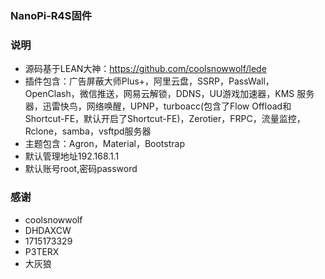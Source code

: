 ### NanoPi-R4S固件

### 说明 

- 源码基于LEAN大神：https://github.com/coolsnowwolf/lede
- 插件包含：广告屏蔽大师Plus+，阿里云盘，SSRP，PassWall，OpenClash，微信推送，网易云解锁，DDNS，UU游戏加速器，KMS 服务器，迅雷快鸟，网络唤醒，UPNP，turboacc(包含了Flow Offload和Shortcut-FE，默认开启了Shortcut-FE)，Zerotier，FRPC，流量监控，Rclone，samba，vsftpd服务器
- 主题包含：Agron，Material，Bootstrap
- 默认管理地址192.168.1.1
- 默认账号root,密码password

### 感谢

- coolsnowwolf
- DHDAXCW
- 1715173329
- P3TERX
- 大灰狼
